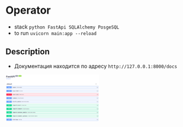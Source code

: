 # Operator
- stack
`python FastApi SQLAlchemy PosgeSQL`
- to run
  `uvicorn main:app --reload`
## Description
- Документация находится по адресу `http://127.0.0.1:8000/docs`
<img src="images/readme1.png" title="Документация" width="50%" height="50%" />

